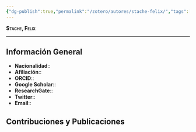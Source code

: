 ```yaml
---
{"dg-publish":true,"permalink":"/zotero/autores/stache-felix/","tags":["#autor","#researcher"]}
---
```



<span style="font-variant:small-caps; font-weight: bold;"> Stache, Felix </span>

---


## Información General

- **Nacionalidad**:: 
- **Afiliación**:: 
- **ORCID**:: 
- **Google Scholar**:: 
- **ResearchGate**:: 
- **Twitter**:: 
- **Email**::
  
## Contribuciones y Publicaciones






